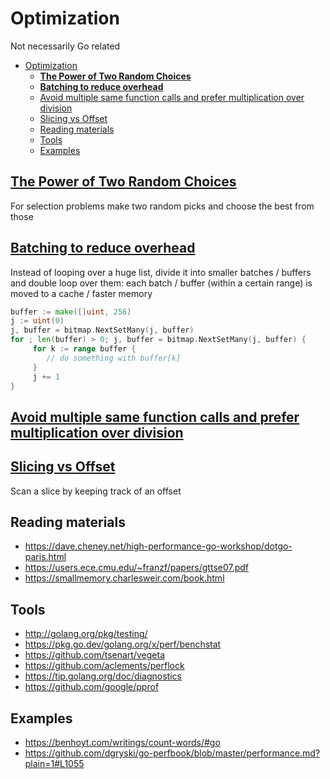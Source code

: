 # Optimization

Not necessarily Go related

- [Optimization](#optimization)
  - [**The Power of Two Random Choices**](#the-power-of-two-random-choices)
  - [**Batching to reduce overhead**](#batching-to-reduce-overhead)
  - [Avoid multiple same function calls and prefer multiplication over division](#avoid-multiple-same-function-calls-and-prefer-multiplication-over-division)
  - [Slicing vs Offset](#slicing-vs-offset)
  - [Reading materials](#reading-materials)
  - [Tools](#tools)
  - [Examples](#examples)


## [**The Power of Two Random Choices**](https://github.com/dgryski/go-perfbook/blob/master/performance.md?plain=1#L672)

For selection problems make two random picks and choose the best from those



## [**Batching to reduce overhead**](https://lemire.me/blog/2018/04/17/iterating-in-batches-over-data-structures-can-be-much-faster/)

Instead of looping over a huge list, divide it into smaller batches / buffers and double loop over them: each batch / buffer (within a certain range) is moved to a cache / faster memory

```go
buffer := make([]uint, 256)
j := uint(0)
j, buffer = bitmap.NextSetMany(j, buffer)
for ; len(buffer) > 0; j, buffer = bitmap.NextSetMany(j, buffer) {
     for k := range buffer {
        // do something with buffer[k]
     }
     j += 1
}
```


## [Avoid multiple same function calls and prefer multiplication over division](https://github.com/golang/go/commit/ed6c6c9c11496ed8e458f6e0731103126ce60223)






## [Slicing vs Offset](https://github.com/golang/go/commit/b85433975aedc2be2971093b6bbb0a7dc264c8fd)

Scan a slice by keeping track of an offset



## Reading materials
* https://dave.cheney.net/high-performance-go-workshop/dotgo-paris.html
* https://users.ece.cmu.edu/~franzf/papers/gttse07.pdf
* https://smallmemory.charlesweir.com/book.html


## Tools

* http://golang.org/pkg/testing/
* https://pkg.go.dev/golang.org/x/perf/benchstat
* https://github.com/tsenart/vegeta
* https://github.com/aclements/perflock
* https://tip.golang.org/doc/diagnostics
* https://github.com/google/pprof


## Examples

* https://benhoyt.com/writings/count-words/#go
* https://github.com/dgryski/go-perfbook/blob/master/performance.md?plain=1#L1055